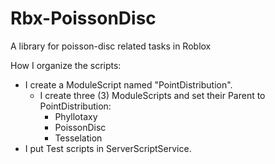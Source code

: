 # Rbx-PoissonDisc
A library for poisson-disc related tasks in Roblox



How I organize the scripts:

- I create a ModuleScript named "PointDistribution".
  - I create three (3) ModuleScripts and set their Parent to PointDistribution:
    - Phyllotaxy
    - PoissonDisc
    - Tesselation
- I put Test scripts in ServerScriptService.
